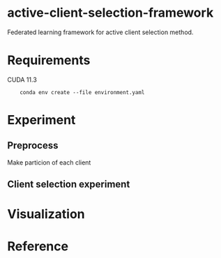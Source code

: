 # active-client-selection-framework
Federated learning framework for active client selection method.

# Requirements

CUDA 11.3 

```shell
    conda env create --file environment.yaml
```

# Experiment

## Preprocess

Make particion of each client

## Client selection experiment

# Visualization

# Reference


